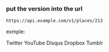 
### put the version into the url 

```
https://api.example.com/v1/places/213
```

exmple: 

Twitter
YouTube
Disqus
Dropbox
Tumblr
